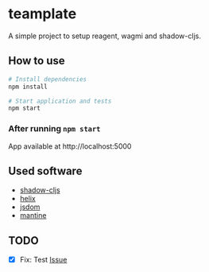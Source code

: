 # teamplate

A simple project to setup reagent, wagmi and shadow-cljs.

## How to use
```bash
# Install dependencies
npm install

# Start application and tests
npm start
```

### After running `npm start`
App available at http://localhost:5000  

## Used software
- [shadow-cljs](https://github.com/thheller/shadow-cljs)
- [helix](https://github.com/lilactown/helix)
- [jsdom](https://github.com/jsdom/jsdom)
- [mantine](https://github.com/mantinedev/mantine)

## TODO
- [x] Fix: Test [Issue](https://github.com/liszper/teamplate/issues/1)
